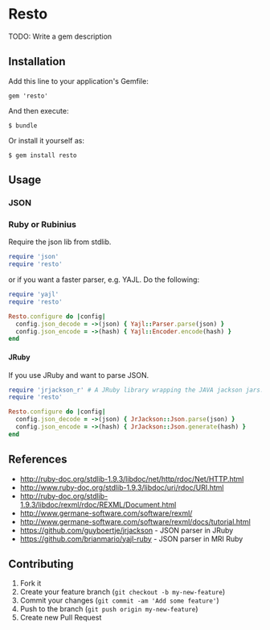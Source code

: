 # Resto

TODO: Write a gem description

## Installation

Add this line to your application's Gemfile:

    gem 'resto'

And then execute:

    $ bundle

Or install it yourself as:

    $ gem install resto

## Usage

### JSON

### Ruby or Rubinius
Require the json lib from stdlib.

```ruby
require 'json'
require 'resto'
```

or if you want a faster parser, e.g. YAJL. Do the following:
```ruby
require 'yajl'
require 'resto'

Resto.configure do |config|
  config.json_decode = ->(json) { Yajl::Parser.parse(json) }
  config.json_encode = ->(hash) { Yajl::Encoder.encode(hash) }
end
```
#### JRuby
If you use JRuby and want to parse JSON.

```ruby
require 'jrjackson_r' # A JRuby library wrapping the JAVA jackson jars.
require 'resto'

Resto.configure do |config|
  config.json_decode = ->(json) { JrJackson::Json.parse(json) }
  config.json_encode = ->(hash) { JrJackson::Json.generate(hash) }
end
```

## References
* http://ruby-doc.org/stdlib-1.9.3/libdoc/net/http/rdoc/Net/HTTP.html
* http://www.ruby-doc.org/stdlib-1.9.3/libdoc/uri/rdoc/URI.html
* http://ruby-doc.org/stdlib-1.9.3/libdoc/rexml/rdoc/REXML/Document.html
* http://www.germane-software.com/software/rexml/
* http://www.germane-software.com/software/rexml/docs/tutorial.html
* https://github.com/guyboertje/jrjackson - JSON parser in JRuby
* https://github.com/brianmario/yajl-ruby - JSON parser in MRI Ruby

## Contributing

1. Fork it
2. Create your feature branch (`git checkout -b my-new-feature`)
3. Commit your changes (`git commit -am 'Add some feature'`)
4. Push to the branch (`git push origin my-new-feature`)
5. Create new Pull Request

